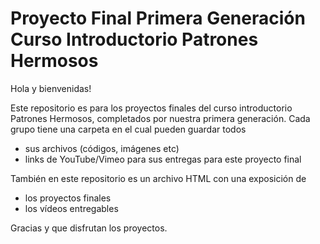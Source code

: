 # Proyecto Final Primera Generación Curso Introductorio Patrones Hermosos

Hola y bienvenidas!

Este repositorio es para los proyectos finales del curso introductorio Patrones Hermosos, completados por nuestra primera generación. Cada grupo tiene una carpeta en el cual pueden guardar todos 
- sus archivos (códigos, imágenes etc)  
- links de YouTube/Vimeo para sus entregas para este proyecto final

También en este repositorio es un archivo HTML con una exposición de 
- los proyectos finales
- los vídeos entregables

Gracias y que disfrutan los proyectos.
